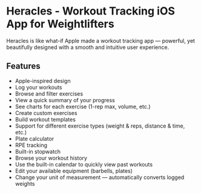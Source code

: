 # Heracles - Workout Tracking iOS App for Weightlifters  
Heracles is like what-if Apple made a workout tracking app — powerful, yet beautifully designed with a smooth and intuitive user experience.

## Features  
- Apple-inspired design  
- Log your workouts  
- Browse and filter exercises  
- View a quick summary of your progress  
- See charts for each exercise (1-rep max, volume, etc.)  
- Create custom exercises  
- Build workout templates  
- Support for different exercise types (weight & reps, distance & time, etc.)  
- Plate calculator  
- RPE tracking  
- Built-in stopwatch  
- Browse your workout history  
- Use the built-in calendar to quickly view past workouts  
- Edit your available equipment (barbells, plates)  
- Change your unit of measurement — automatically converts logged weights
